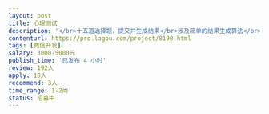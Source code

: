 ```yaml
---                
layout: post       
title: 心理测试           
description: '</br>十五道选择题，提交并生成结果</br>涉及简单的结果生成算法</br>需要收集用户的部分信息</br>需要适合在微信上使用</br>'     
contenturl: https://pro.lagou.com/project/8190.html      
tags: [微信开发]            
salary: 3000-5000元          
publish_time: '已发布 4 小时'         
review: 192人                   
apply: 18人                   
recommend: 3人                   
time_range: 1-2周              
status: 招募中                  
---                 
```

